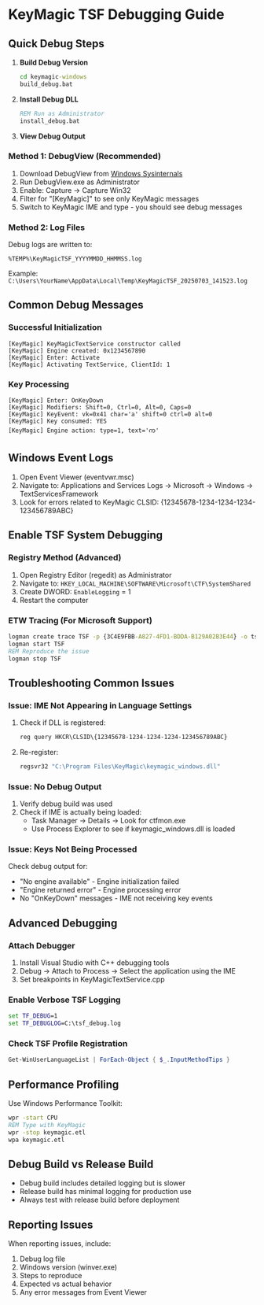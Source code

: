 # KeyMagic TSF Debugging Guide

## Quick Debug Steps

1. **Build Debug Version**
   ```cmd
   cd keymagic-windows
   build_debug.bat
   ```

2. **Install Debug DLL**
   ```cmd
   REM Run as Administrator
   install_debug.bat
   ```

3. **View Debug Output**

### Method 1: DebugView (Recommended)
1. Download DebugView from [Windows Sysinternals](https://docs.microsoft.com/en-us/sysinternals/downloads/debugview)
2. Run DebugView.exe as Administrator
3. Enable: Capture → Capture Win32
4. Filter for "[KeyMagic]" to see only KeyMagic messages
5. Switch to KeyMagic IME and type - you should see debug messages

### Method 2: Log Files
Debug logs are written to:
```
%TEMP%\KeyMagicTSF_YYYYMMDD_HHMMSS.log
```

Example: `C:\Users\YourName\AppData\Local\Temp\KeyMagicTSF_20250703_141523.log`

## Common Debug Messages

### Successful Initialization
```
[KeyMagic] KeyMagicTextService constructor called
[KeyMagic] Engine created: 0x1234567890
[KeyMagic] Enter: Activate
[KeyMagic] Activating TextService, ClientId: 1
```

### Key Processing
```
[KeyMagic] Enter: OnKeyDown
[KeyMagic] Modifiers: Shift=0, Ctrl=0, Alt=0, Caps=0
[KeyMagic] KeyEvent: vk=0x41 char='a' shift=0 ctrl=0 alt=0
[KeyMagic] Key consumed: YES
[KeyMagic] Engine action: type=1, text='က'
```

## Windows Event Logs

1. Open Event Viewer (eventvwr.msc)
2. Navigate to: Applications and Services Logs → Microsoft → Windows → TextServicesFramework
3. Look for errors related to KeyMagic CLSID: {12345678-1234-1234-1234-123456789ABC}

## Enable TSF System Debugging

### Registry Method (Advanced)
1. Open Registry Editor (regedit) as Administrator
2. Navigate to: `HKEY_LOCAL_MACHINE\SOFTWARE\Microsoft\CTF\SystemShared`
3. Create DWORD: `EnableLogging` = 1
4. Restart the computer

### ETW Tracing (For Microsoft Support)
```cmd
logman create trace TSF -p {3C4E9FBB-A827-4FD1-BDDA-B129A02B3E44} -o tsf.etl
logman start TSF
REM Reproduce the issue
logman stop TSF
```

## Troubleshooting Common Issues

### Issue: IME Not Appearing in Language Settings
1. Check if DLL is registered:
   ```cmd
   reg query HKCR\CLSID\{12345678-1234-1234-1234-123456789ABC}
   ```
2. Re-register:
   ```cmd
   regsvr32 "C:\Program Files\KeyMagic\keymagic_windows.dll"
   ```

### Issue: No Debug Output
1. Verify debug build was used
2. Check if IME is actually being loaded:
   - Task Manager → Details → Look for ctfmon.exe
   - Use Process Explorer to see if keymagic_windows.dll is loaded

### Issue: Keys Not Being Processed
Check debug output for:
- "No engine available" - Engine initialization failed
- "Engine returned error" - Engine processing error
- No "OnKeyDown" messages - IME not receiving key events

## Advanced Debugging

### Attach Debugger
1. Install Visual Studio with C++ debugging tools
2. Debug → Attach to Process → Select the application using the IME
3. Set breakpoints in KeyMagicTextService.cpp

### Enable Verbose TSF Logging
```cmd
set TF_DEBUG=1
set TF_DEBUGLOG=C:\tsf_debug.log
```

### Check TSF Profile Registration
```powershell
Get-WinUserLanguageList | ForEach-Object { $_.InputMethodTips }
```

## Performance Profiling

Use Windows Performance Toolkit:
```cmd
wpr -start CPU
REM Type with KeyMagic
wpr -stop keymagic.etl
wpa keymagic.etl
```

## Debug Build vs Release Build

- Debug build includes detailed logging but is slower
- Release build has minimal logging for production use
- Always test with release build before deployment

## Reporting Issues

When reporting issues, include:
1. Debug log file
2. Windows version (winver.exe)
3. Steps to reproduce
4. Expected vs actual behavior
5. Any error messages from Event Viewer